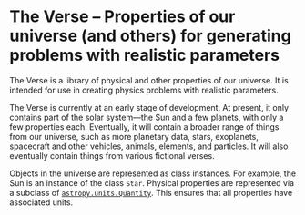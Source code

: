 # The Verse – Properties of our universe (and others) for generating problems with realistic parameters

The Verse is a library of physical and other properties of our universe.  It
is intended for use in creating physics problems with realistic parameters.

The Verse is currently at an early stage of development.  At present, it only
contains part of the solar system—the Sun and a few planets, with only a few
properties each.  Eventually, it will contain a broader range of things from
our universe, such as more planetary data, stars, exoplanets, spacecraft and
other vehicles, animals, elements, and particles.  It will also eventually
contain things from various fictional verses.

Objects in the universe are represented as class instances.  For example, the
Sun is an instance of the class `Star`.  Physical properties are represented
via a subclass of
[`astropy.units.Quantity`](https://docs.astropy.org/en/stable/api/astropy.units.Quantity.html#astropy.units.Quantity).
This ensures that all properties have associated units.

